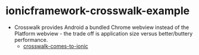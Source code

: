 # ionicframework-crosswalk-example

* Crosswalk provides Android a bundled Chrome webview instead of the Platform webview - the trade off is application size versus better/buttery performance. 
  * [crosswalk-comes-to-ionic](http://ionicframework.com/blog/crosswalk-comes-to-ionic/)
